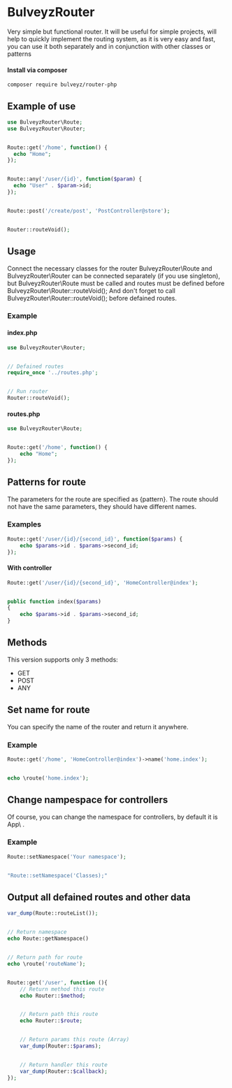 # BulveyzRouter
Very simple but functional router. It will be useful for simple projects, will help to quickly implement the routing system, as it is very easy and fast, you can use it both separately and in conjunction with other classes or patterns

#### Install via composer 
```
composer require bulveyz/router-php
```

## Example of use
```php
use BulveyzRouter\Route;
use BulveyzRouter\Router;


Route::get('/home', function() {
  echo "Home";
});


Route::any('/user/{id}', function($param) {
  echo "User" . $param->id;
});


Route::post('/create/post', 'PostController@store');


Router::routeVoid();
```

## Usage
Connect the necessary classes for the router BulveyzRouter\Route and BulveyzRouter\Router can be connected separately (if you use singleton), but BulveyzRouter\Route must be called and routes must be defined before BulveyzRouter\Router::routeVoid();
And don't forget to call BulveyzRouter\Router::routeVoid(); before defained routes.

### Example
#### index.php
```php
use BulveyzRouter\Router;


// Defained routes
require_once '../routes.php';


// Run router
Router::routeVoid();
```

#### routes.php
```php
use BulveyzRouter\Route;


Route::get('/home', function() {
    echo "Home";
});
```

## Patterns for route
The parameters for the route are specified as {pattern}. The route should not have the same parameters, they should have different names.

### Examples
```php
Route::get('/user/{id}/{second_id}', function($params) {
    echo $params->id . $params->second_id;  
});
```

#### With controller
```php
Route::get('/user/{id}/{second_id}', 'HomeController@index');


public function index($params) 
{
    echo $params->id . $params->second_id;
}
```

## Methods
This version supports only 3 methods:

* GET
* POST
* ANY 

## Set name for route
You can specify the name of the router and return it anywhere.

### Example
```php
Route::get('/home', 'HomeController@index')->name('home.index');


echo \route('home.index');
```

## Change nampespace for controllers
Of course, you can change the namespace for controllers, by default it is App\ .

### Example
```php
Route::setNamespace('Your namespace');


"Route::setNamespace('Classes);"
```

## Output all defained routes and other data
```php
var_dump(Route::routeList());


// Return namespace
echo Route::getNamespace()


// Return path for route
echo \route('routeName');


Route::get('/user', function (){
    // Return method this route
    echo Router::$method;


    // Return path this route
    echo Router::$route;


    // Return params this route (Array)
    var_dump(Router::$params);


    // Return handler this route
    var_dump(Router::$callback);
});
```

